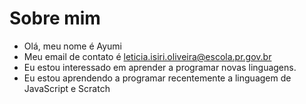 # Sobre mim

- Olá, meu nome é Ayumi
- Meu email de contato é leticia.isiri.oliveira@escola.pr.gov.br
- Eu estou interessado em aprender a programar novas linguagens.
- Eu estou aprendendo a programar recentemente a linguagem de JavaScript e Scratch
